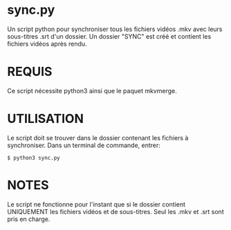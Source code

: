 # sync.py
Un script python pour synchroniser tous les fichiers vidéos .mkv avec leurs sous-titres .srt d'un dossier.
Un dossier "SYNC" est créé et contient les fichiers vidéos après rendu.

# REQUIS
Ce script nécessite python3 ainsi que le paquet mkvmerge.

# UTILISATION
Le script doit se trouver dans le dossier contenant les fichiers à synchroniser.
Dans un terminal de commande, entrer:

    $ python3 sync.py

# NOTES
Le script ne fonctionne pour l'instant que si le dossier contient UNIQUEMENT les fichiers vidéos et de sous-titres.
Seul les .mkv et .srt sont pris en charge.
